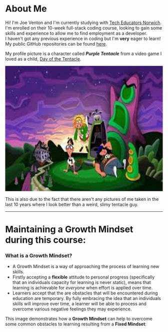 # About Me

Hi! I'm Joe Venton and I'm currently studying with [Tech Educators Norwich](https://techeducators.co.uk).  
I'm enrolled on their 10-week full-stack coding course, looking to gain some skills and experience to allow me to find employment as a developer.  
I haven't got any previous experience in coding but I'm **very** eager to learn!  
My public GitHub repositories can be found [here](https://github.com/RealGUppercut).

My profile picture is a character called ***Purple Tentacle*** from a video game I loved as a child, [Day of the Tentacle](https://en.wikipedia.org/wiki/Day_of_the_Tentacle).

<img src="dott.jpg" width="1500" height="400">

This is also due to the fact that there aren't any pictures of me taken in the last 10 years where I look better than a weird, slimy tentacle guy.

---
# Maintaining a Growth Mindset during this course:
### What is a Growth Mindset?
+ A Growth Mindset is a way of approaching the process of learning new skills.  
+ Firstly accepting a **flexible** attitude to personal progress (specifically that an individuals capacity for learning is never static), means that learning is achievable for *everyone* when effort is applied over time.
+ Learners accept that the are obstacles that will be encountered during education are temporary. By fully embracing the idea that an individuals skills will improve over time, a learner will be able to process and overcome various negative feelings they may experience.  

This image demonstrates how a **Growth Mindset** can help to overcome some common obstacles to learning resulting from a **Fixed Mindset**:  
   
